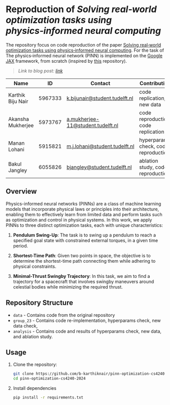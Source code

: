 # Reproduction of *Solving real‑world optimization tasks using physics‑informed neural computing*


The repository focus on code reproduction of the paper [Solving real‑world optimization tasks using physics‑informed neural computing](https://www.nature.com/articles/s41598-023-49977-3.pdf). For the task of The physics‑informed neural network (PINN) is implemented on the [Google JAX](https://github.com/google/jax) framework, from scratch (inspired by [this](https://github.com/tud-phi/ics-pa-sv?tab=readme-ov-file) repository). 

> *Link to blog post: [link](medium.com/@lohani.manan/9108df3b70f8)*


|Name|ID|Contact|Contribution|
|-|-|-|-|
|Karthik Biju Nair|5967333|k.bijunair@student.tudelft.nl|code replication, new data|
|Akansha Mukherjee|5973767|a.mukherjee-11@student.tudelft.nl|code reproduction,  code replication|
|Manan Lohani|5915821|m.j.lohani@student.tudelft.nl|hyperparams check, code reproduction|
|Bakul Jangley|6055826|bjangley@student.tudelft.nl|ablation study, code reproduction|

## Overview

Physics-informed neural networks (PINNs) are a class of machine learning models that incorporate physical laws or principles into their architecture, enabling them to effectively learn from limited data and perform tasks such as optimization and control in physical systems. In this work, we apply PINNs to three distinct optimization tasks, each with unique characteristics:

1. **Pendulum Swing-Up**: The task is to swing up a pendulum to reach a specified goal state with constrained external torques, in a given time period.

2. **Shortest-Time Path**: Given two points in space, the objective is to determine the shortest-time path connecting them while adhering to physical constraints.

3. **Minimal-Thrust Swingby Trajectory**: In this task, we aim to find a trajectory for a spacecraft that involves swingby maneuvers around celestial bodies while minimizing the required thrust.

## Repository Structure
- `data` - Contains code from the original repository
- `group_23` - Contains code re-implementation, hyperparams check, new data check, 
- `analysis` - Contains code and results of hyperparams check, new data, and ablation study.


## Usage
1. Clone the repository:
    ```bash
    git clone https://github.com/b-karthiknair/pinn-optimization-cs4240-2024.git
    cd pinn-optimization-cs4240-2024
    ```
2. Install dependencies
    ```bash
    pip install -r requirements.txt
    ```